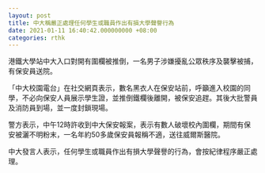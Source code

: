 ```yaml
---
layout: post
title: 中大稱嚴正處理任何學生或職員作出有損大學聲譽行為
date: 2021-01-11 16:40:42.000000000 +08:00
categories: rthk
---
```


港鐵大學站中大入口對開有圍欄被推倒，一名男子涉嫌擾亂公眾秩序及襲擊被捕，有保安員送院。

「中大校園電台」在社交網頁表示，數名黑衣人在保安站前，呼籲進入校園的同學，不必向保安人員展示學生證，並推倒鐵欄後離開，被保安追趕。其後大批警員及消防員到場，並一度封鎖現場。 

警方表示，中午12時許收到中大保安報案，表示有數人破壞校內圍欄，期間有保安被灑不明粉末，一名年約50多歲保安員報稱不適，送往威爾斯醫院。

中大發言人表示，任何學生或職員作出有損大學聲譽的行為，會按紀律程序嚴正處理。
